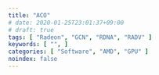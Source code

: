 ```yaml
---
title: "ACO"
# date: 2020-01-25T23:01:37+09:00
# draft: true
tags: [ "Radeon", "GCN", "RDNA", "RADV" ]
keywords: [ "", ]
categories: [ "Software", "AMD", "GPU" ]
noindex: false
---
```


